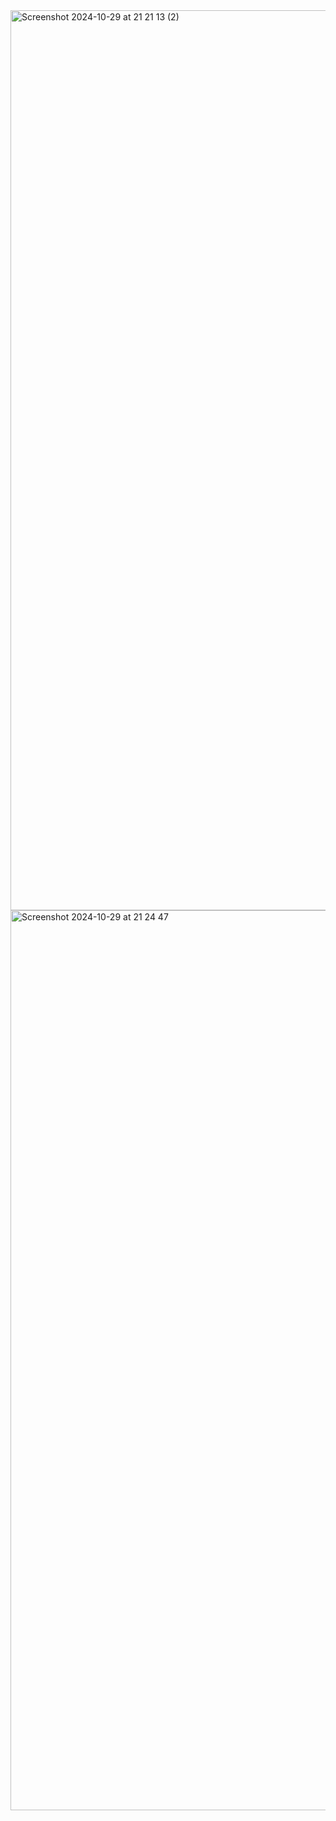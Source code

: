 <img width="1440" alt="Screenshot 2024-10-29 at 21 21 13 (2)" src="https://github.com/user-attachments/assets/86d82d0c-1ca9-456b-acb5-ec1b380e2053">
<img width="1440" alt="Screenshot 2024-10-29 at 21 24 47" src="https://github.com/user-attachments/assets/f59c85e6-1704-450e-9bcf-dbf4482300b7">

